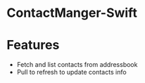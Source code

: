 # ContactManger-Swift

# Features
 
 - Fetch and list contacts from addressbook
 - Pull to refresh to update contacts info
